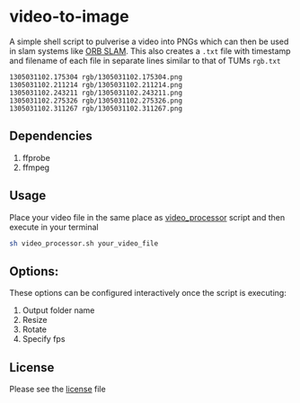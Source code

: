 # video-to-image
A simple shell script to pulverise a video into PNGs which can then be used in slam systems like [ORB SLAM](https://github.com/raulmur/ORB_SLAM2). This also creates a `.txt` file with timestamp and filename of each file in separate lines similar to that of TUMs `rgb.txt`

```
1305031102.175304 rgb/1305031102.175304.png
1305031102.211214 rgb/1305031102.211214.png
1305031102.243211 rgb/1305031102.243211.png
1305031102.275326 rgb/1305031102.275326.png
1305031102.311267 rgb/1305031102.311267.png
```

## Dependencies

1. ffprobe
1. ffmpeg

## Usage

Place your video file in the same place as [video_processor](video_processor.sh) script and then execute in your terminal
```sh
sh video_processor.sh your_video_file
```

## Options:

These options can be configured interactively once the script is executing:

1. Output folder name
2. Resize
3. Rotate
4. Specify fps

## License

Please see the [license](LICENSE) file
